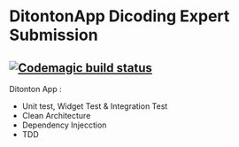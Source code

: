# DitontonApp Dicoding Expert Submission
[![Codemagic build status](https://api.codemagic.io/apps/6341b00b720e3c1e5e99e111/6341b00b720e3c1e5e99e110/status_badge.svg)](https://codemagic.io/apps/6341b00b720e3c1e5e99e111/6341b00b720e3c1e5e99e110/latest_build)
---

Ditonton App :

- Unit test, Widget Test & Integration Test
- Clean Architecture
- Dependency Injecction
- TDD
